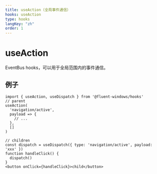 ```yaml
---
title: useAction（全局事件通信）
hooks: useAction
type: hooks
langKey: "zh"
order: 1
---
```


# useAction

<p class="description">EventBus hooks，可以用于全局范围内的事件通信。</p>

## 例子

```tsx
import { useAction, useDispatch } from '@fluent-windows/hooks'
// parent
useAction(
  'navigation/active',
  payload => {
    // ...
  },
  []
)

// children
const dispatch = useDispatch({ type: 'navigation/active', payload: 'xxx' })
function handleClick() {
  dispatch()
}
<button onClick={handleClick}>child</button>
```
